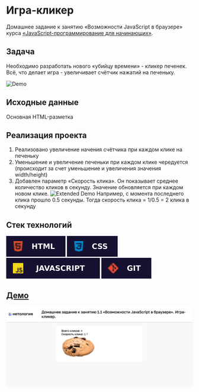 # Игра-кликер

Домашнее задание к занятию «Возможности JavaScript в браузере» курса [«JavaScript-программирование для начинающих»](https://cat.2035.university/rall/course/18787/?project_id=48).

## **Задача**

Необходимо разработать нового «убийцу времени» - кликер печенек. Всё, что делает игра -
увеличивает счётчик нажатий на печеньку.

![Demo](./demo.gif)

## **Исходные данные**

Основная HTML-разметка

## **Реализация проекта**

1. Реализовано увеличение начения счётчика при каждом клике на печеньку
2. Уменьшение и увеличение печеньки при каждом клике чередуется (происходит за счет уменьшение и увеличения значения width/height)
3. Добавлен параметр «Скорость клика». Он показывает среднее количество
кликов в секунду. Значение обновляется при каждом новом клике.
![Extended Demo](./extended-demo.gif)
Например, с момента последнего клика прошло 0.5 секунды.
Тогда скорость клика = 1/0.5 = 2 клика в секунду
## **Стек технологий**
![HTML](./html.svg)
![CSS](./css.svg)
![JS](./js.svg)
![GIT](./git.svg)

## **[Демо](https://alekseeva-t-v.github.io/bhj-homeworks/js-features/cookie-clicker/task)**
![Демо](./demo.jpg)